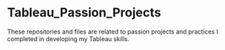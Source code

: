 # Tableau_Passion_Projects

These repositories and files are related to passion projects and practices I completed in developing my Tableau skills.

